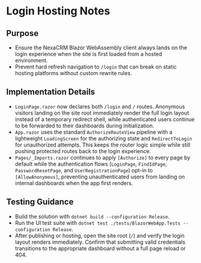 # Login Hosting Notes

## Purpose
- Ensure the NexaCRM Blazor WebAssembly client always lands on the login experience when the site is first loaded from a hosted environment.
- Prevent hard refresh navigation to `/login` that can break on static hosting platforms without custom rewrite rules.

## Implementation Details
- `LoginPage.razor` now declares both `/login` and `/` routes. Anonymous visitors landing on the site root immediately render the full login layout instead of a temporary redirect shell, while authenticated users continue to be forwarded to their dashboards during initialization.
- `App.razor` uses the standard `AuthorizeRouteView` pipeline with a lightweight `LoadingScreen` for the authorizing state and `RedirectToLogin` for unauthorized attempts. This keeps the router logic simple while still pushing protected routes back to the login experience.
- `Pages/_Imports.razor` continues to apply `[Authorize]` to every page by default while the authentication flows (`LoginPage`, `FindIdPage`, `PasswordResetPage`, and `UserRegistrationPage`) opt-in to `[AllowAnonymous]`, preventing unauthenticated users from landing on internal dashboards when the app first renders.

## Testing Guidance
- Build the solution with `dotnet build --configuration Release`.
- Run the UI test suite with `dotnet test ./tests/BlazorWebApp.Tests --configuration Release`.
- After publishing or hosting, open the site root (`/`) and verify the login layout renders immediately. Confirm that submitting valid credentials transitions to the appropriate dashboard without a full page reload or 404.
